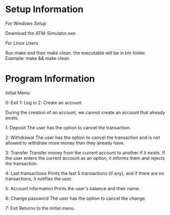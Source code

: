 # Setup Information

*For Windows Setup*

Download the ATM-Simulator.exe

*For Linux Users*

Run make and then make clean.
the executable will be in bin folder.
Example: make && make clean

# Program Information

Initial Menu:

0: Exit
1: Log in
2: Create an account

During the creation of an account, we cannot create
an account that already exists.

1: Deposit
The user has the option to cancel the transaction.

2: Withdrawal
The user has the option to cancel the transaction
and is not allowed to withdraw more money than they already have.

3: Transfer
Transfer money from the current account to another if it exists.
If the user enters the current account as an option,
it informs them and rejects the transaction.

4: Last transactions
Prints the last 5 transactions (if any), and if
there are no transactions, it notifies the user.

5: Account information
Prints the user's balance and their name.

6: Change password
The user has the option to cancel the change.

7: Exit
Returns to the initial menu.
